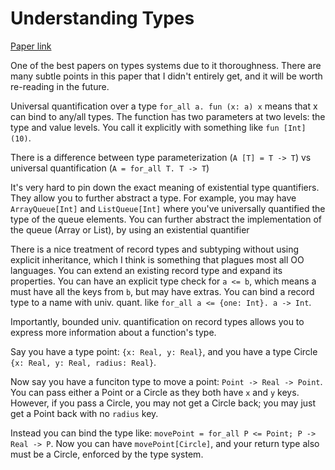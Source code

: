 # Understanding Types

[Paper link](http://lucacardelli.name/Papers/OnUnderstanding.A4.pdf)

One of the best papers on types systems due to it thoroughness. There are many subtle points in this paper that I didn't entirely get, and it will be worth re-reading in the future.

Universal quantification over a type `for_all a. fun (x: a) x` means that x can bind to any/all types. The function has two parameters at two levels: the type and value levels. You call it explicitly with something like `fun [Int] (10)`.

There is a difference between type parameterization (`A [T] = T -> T`) vs universal quantification (`A = for_all T. T -> T`)

It's very hard to pin down the exact meaning of existential type quantifiers. They allow you to further abstract a type. For example, you may have `ArrayQueue[Int]` and `ListQueue[Int]` where you've universally quantified the type of the queue elements. You can further abstract the implementation of the queue (Array or List), by using an existential quantifier

There is a nice treatment of record types and subtyping without using explicit inheritance, which I think is something that plagues most all OO languages. You can extend an existing record type and expand its properties. You can have an explicit type check for `a <= b`, which means a must have all the keys from `b`, but may have extras. You can bind a record type to a name with univ. quant. like `for_all a <= {one: Int}. a -> Int`.

Importantly, bounded univ. quantification on record types allows you to express more information about a function's type.

Say you have a type point: `{x: Real, y: Real}`, and you have a type Circle `{x: Real, y: Real, radius: Real}`.

Now say you have a funciton type to move a point: `Point -> Real -> Point`. You can pass either a Point or a Circle as they both have `x` and `y` keys. However, if you pass a Circle, you may not get a Circle back; you may just get a Point back with no `radius` key.

Instead you can bind the type like: `movePoint = for_all P <= Point; P -> Real -> P`. Now you can have `movePoint[Circle]`, and your return type also must be a Circle, enforced by the type system.
